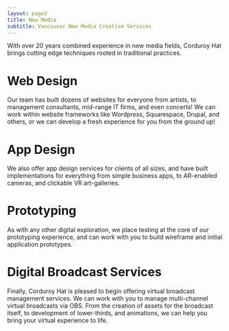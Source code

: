```yaml
---
layout: page2
title: New Media 
subtitle: Vancouver New Media Creative Services
---
```


<!-- add a carousel here -->



With over 20 years combined experience in new media fields, Corduroy Hat brings cutting edge techniques rooted in traditional practices.

# Web Design
Our team has built dozens of websites for everyone from artists, to management consultants, mid-range IT firms, and even concerts!
We can work within website frameworks like Wordpress, Squarespace, Drupal, and others, or we can develop a fresh experience for you from the ground up!

# App Design
We also offer app design services for clients of all sizes, and have built implementations for everything from simple business apps, to AR-enabled cameras, and clickable VR art-galleries.

# Prototyping
As with any other digital exploration, we place testing at the core of our prototyping experience, and can work with you to build wireframe and initial application prototypes.

# Digital Broadcast Services
Finally, Corduroy Hat is pleased to begin offering virtual broadcast management services. We can work with you to manage multi-channel virtual broadcasts via OBS. From the creation of assets for the broadcast itself, to development of lower-thirds, and animations, we can help you bring your virtual experience to life.